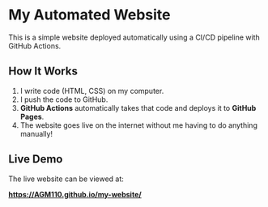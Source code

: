 # My Automated Website

This is a simple website deployed automatically using a CI/CD pipeline with GitHub Actions.

## How It Works

1.  I write code (HTML, CSS) on my computer.
2.  I push the code to GitHub.
3.  **GitHub Actions** automatically takes that code and deploys it to **GitHub Pages**.
4.  The website goes live on the internet without me having to do anything manually!

## Live Demo

The live website can be viewed at:  

**https://AGM110.github.io/my-website/**
